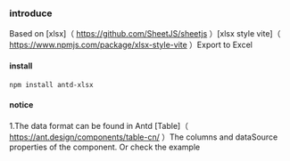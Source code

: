 ### introduce
Based on [xlsx]（ https://github.com/SheetJS/sheetjs ）[xlsx style vite]（ https://www.npmjs.com/package/xlsx-style-vite ）Export to Excel

#### install
``` bash
npm install antd-xlsx
```

#### notice
1.The data format can be found in Antd [Table]（ https://ant.design/components/table-cn/ ）The columns and dataSource properties of the component. Or check the example

